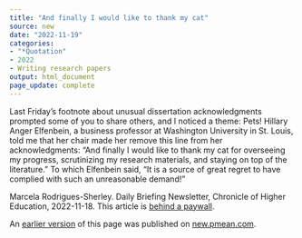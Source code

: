 ```yaml
---
title: "And finally I would like to thank my cat"
source: new
date: "2022-11-19"
categories:
- "*Quotation"
- 2022
- Writing research papers
output: html_document
page_update: complete
---
```


Last Friday’s footnote about unusual dissertation acknowledgments prompted some of you to share others, and I noticed a theme: Pets! Hillary Anger Elfenbein, a business professor at Washington University in St. Louis, told me that her chair made her remove this line from her acknowledgments: “And finally I would like to thank my cat for overseeing my progress, scrutinizing my research materials, and staying on top of the literature.” To which Elfenbein said, “It is a source of great regret to have complied with such an unreasonable demand!”

<!--more-->

Marcela Rodrigues-Sherley. Daily Briefing Newsletter, Chronicle of Higher Education, 2022-11-18. This article is [behind a paywall][chr1].

[chr1]: https://www.chronicle.com/newsletter/daily-briefing/2022-11-18

An [earlier version][sim2] of this page was published on [new.pmean.com][sim1].

[sim1]: http://new.pmean.com
[sim2]: http://new.pmean.com/pet-acknowledgments/
